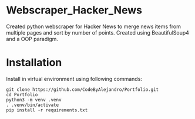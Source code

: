 # Webscraper_Hacker_News
Created python webscraper for Hacker News to merge news items from multiple pages and sort by number of points. Created using BeautifulSoup4 and a OOP paradigm.

# Installation
Install in virtual environment using following commands:
```shell
git clone https://github.com/CodeByAlejandro/Portfolio.git
cd Portfolio
python3 -m venv .venv
. .venv/bin/activate
pip install -r requirements.txt
```
